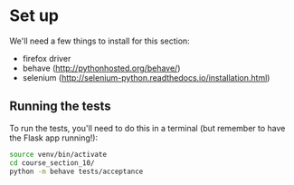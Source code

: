 # Set up

We'll need a few things to install for this section:

- firefox driver
- behave (http://pythonhosted.org/behave/)
- selenium (http://selenium-python.readthedocs.io/installation.html)

## Running the tests

To run the tests, you'll need to do this in a terminal (but remember to have the Flask app running!):

```bash
source venv/bin/activate
cd course_section_10/
python -m behave tests/acceptance
```
